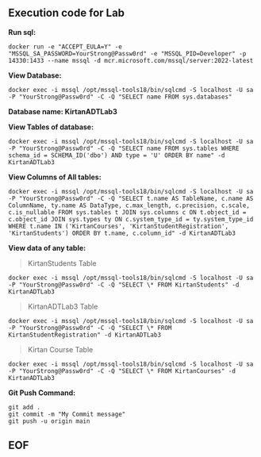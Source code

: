 ## Execution code for Lab

**Run sql:**

```
docker run -e "ACCEPT_EULA=Y" -e "MSSQL_SA_PASSWORD=YourStrong@Passw0rd" -e "MSSQL_PID=Developer" -p 14330:1433 --name mssql -d mcr.microsoft.com/mssql/server:2022-latest
```

**View Database:**

```
docker exec -i mssql /opt/mssql-tools18/bin/sqlcmd -S localhost -U sa -P "YourStrong@Passw0rd" -C -Q "SELECT name FROM sys.databases"
```

**Database name: KirtanADTLab3**

**View Tables of database:**

```
docker exec -i mssql /opt/mssql-tools18/bin/sqlcmd -S localhost -U sa -P "YourStrong@Passw0rd" -C -Q "SELECT name FROM sys.tables WHERE schema_id = SCHEMA_ID('dbo') AND type = 'U' ORDER BY name" -d KirtanADTLab3
```

**View Columns of All tables:**

```
docker exec -i mssql /opt/mssql-tools18/bin/sqlcmd -S localhost -U sa -P "YourStrong@Passw0rd" -C -Q "SELECT t.name AS TableName, c.name AS ColumnName, ty.name AS DataType, c.max_length, c.precision, c.scale, c.is_nullable FROM sys.tables t JOIN sys.columns c ON t.object_id = c.object_id JOIN sys.types ty ON c.system_type_id = ty.system_type_id WHERE t.name IN ('KirtanCourses', 'KirtanStudentRegistration', 'KirtanStudents') ORDER BY t.name, c.column_id" -d KirtanADTLab3
```

**View data of any table:**

> KirtanStudents Table

```
docker exec -i mssql /opt/mssql-tools18/bin/sqlcmd -S localhost -U sa -P "YourStrong@Passw0rd" -C -Q "SELECT \* FROM KirtanStudents" -d KirtanADTLab3
```

> KirtanADTLab3 Table

```
docker exec -i mssql /opt/mssql-tools18/bin/sqlcmd -S localhost -U sa -P "YourStrong@Passw0rd" -C -Q "SELECT \* FROM KirtanStudentRegistration" -d KirtanADTLab3
```

> Kirtan Course Table

```
docker exec -i mssql /opt/mssql-tools18/bin/sqlcmd -S localhost -U sa -P "YourStrong@Passw0rd" -C -Q "SELECT \* FROM KirtanCourses" -d KirtanADTLab3
```

**Git Push Command:**

```
git add .
git commit -m "My Commit message"
git push -u origin main
```

## EOF
